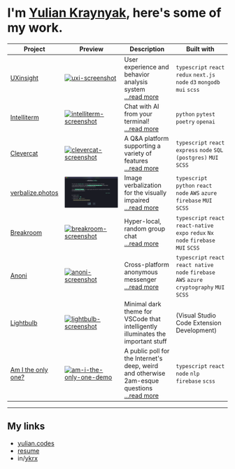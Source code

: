 # I'm [Yulian Kraynyak](https://yulian.codes), here's some of my work.

| Project                                              | Preview                                                                                        | Description                                                                                                                        | Built with                                                                                      |
| ---------------------------------------------------- | ---------------------------------------------------------------------------------------------- | ---------------------------------------------------------------------------------------------------------------------------------- | ----------------------------------------------------------------------------------------------- |
| [UXinsight](/projects/uxi.md)                        | [![uxi-screenshot](/assets/uxi-ss.png)](/projects/uxi.md)                                      | User experience and behavior analysis system <br/>[...read more](/projects/uxi.md)                                                 | `typescript` `react` `redux` `next.js` `node` `d3` `mongodb` `mui` `scss`                                                            |
|     [Intelliterm](/projects/intelliterm.md)              | [![intelliterm-screenshot](/assets/intelliterm-ss.png)](/projects/intelliterm.md)              | Chat with AI from your terminal! <br/>[...read more](/projects/intelliterm.md)                                                     | `python` `pytest` `poetry` `openai`                   |
| [Clevercat](/projects/clevercat.md)                  | [![clevercat-screenshot](/assets/clevercat-ss.png) ](/projects/clevercat.md)                   | A Q&A platform supporting a variety of features<br/>[...read more](/projects/clevercat.md)                                         | `typescript` `react` `express` `node` `SQL (postgres)` `MUI` `SCSS`                             |
| [verbalize.photos](/projects/verbalize.md)           | [![verbalize-photos-screenshot](/assets/verbalize-photos-ss.png) ](/projects/verbalize.md)     | Image verbalization for the visually impaired <br/>[...read more](/projects/verbalize.md)                                          | `typescript` `python` `react` `node` `AWS` `azure` `firebase` `MUI` `SCSS`                      |
| [Breakroom](/projects/breakroom.md)                  | [![breakroom-screenshot](/assets/breakroom-ss.png) ](/projects/breakroom.md)                   | Hyper-local, random group chat <br/>[...read more](/projects/breakroom.md)                                                         | `typescript` `react` `react-native` `expo` `redux` `Nx` `node` `firebase` `MUI` `SCSS`          |
| [Anoni](/projects/anoni.md)                          | [![anoni-screenshot](/assets/anoni-ss.png) ](/projects/anoni.md)                               | Cross-platform anonymous messenger <br/>[...read more](/projects/anoni.md)                                                         | `typescript` `react` `react native` `node` `firebase` `AWS` `azure` `cryptography` `MUI` `SCSS` |
| [Lightbulb](https://github.com/ykrx/Lightbulb)       | [![lightbulb-screenshot](/assets/lightbulb-ss.png) ](https://github.com/ykrx/Lightbulb)        | Minimal dark theme for VSCode that intelligently illuminates the important stuff                                                   | (Visual Studio Code Extension Development)                                                      |
| [Am I the only one?](/projects/am-i-the-only-one.md) | [![am-i-the-only-one-demo](/assets/am-i-the-only-one-ss.png) ](/projects/am-i-the-only-one.md) | A public poll for the Internet's deep, weird and otherwise 2am-esque questions <br/>[...read more](/projects/am-i-the-only-one.md) | `typescript` `react` `node` `nlp` `firebase` `scss`                                             |

---

## My links

-   [yulian.codes](https://yulian.codes)
-   [resume](https://drive.google.com/file/d/1Bctbrml9RGyIbULPcJRRggmM6D9iFVSQ/view)
-   in/[ykrx](https://www.linkedin.com/in/ykrx)
